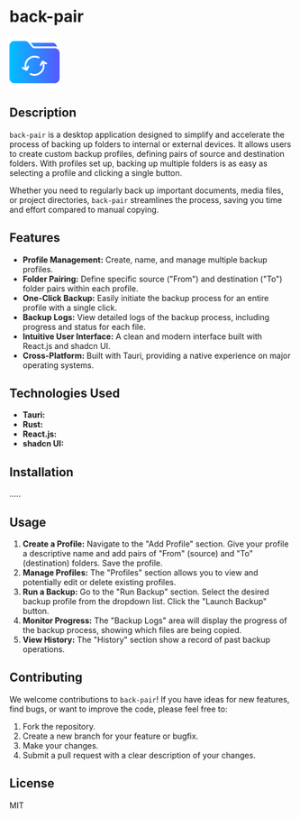 # back-pair

![back-pair logo](public/logo.png)

## Description

`back-pair` is a desktop application designed to simplify and accelerate the process of backing up folders to internal or external devices. It allows users to create custom backup profiles, defining pairs of source and destination folders. With profiles set up, backing up multiple folders is as easy as selecting a profile and clicking a single button.

Whether you need to regularly back up important documents, media files, or project directories, `back-pair` streamlines the process, saving you time and effort compared to manual copying.

## Features

* **Profile Management:** Create, name, and manage multiple backup profiles.
* **Folder Pairing:** Define specific source ("From") and destination ("To") folder pairs within each profile.
* **One-Click Backup:** Easily initiate the backup process for an entire profile with a single click.
* **Backup Logs:** View detailed logs of the backup process, including progress and status for each file.
* **Intuitive User Interface:** A clean and modern interface built with React.js and shadcn UI.
* **Cross-Platform:** Built with Tauri, providing a native experience on major operating systems.

## Technologies Used

* **Tauri:** 
* **Rust:**
* **React.js:** 
* **shadcn UI:** 

## Installation

.....

## Usage

1.  **Create a Profile:** Navigate to the "Add Profile" section. Give your profile a descriptive name and add pairs of "From" (source) and "To" (destination) folders. Save the profile.
2.  **Manage Profiles:** The "Profiles" section allows you to view and potentially edit or delete existing profiles.
3.  **Run a Backup:** Go to the "Run Backup" section. Select the desired backup profile from the dropdown list. Click the "Launch Backup" button.
4.  **Monitor Progress:** The "Backup Logs" area will display the progress of the backup process, showing which files are being copied.
5.  **View History:** The "History" section show a record of past backup operations.

## Contributing

We welcome contributions to `back-pair`! If you have ideas for new features, find bugs, or want to improve the code, please feel free to:

1.  Fork the repository.
2.  Create a new branch for your feature or bugfix.
3.  Make your changes.
4.  Submit a pull request with a clear description of your changes.

## License
MIT

